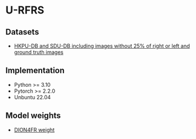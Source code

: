 # U-RFRS

## Datasets 
* [HKPU-DB and SDU-DB including images without 25% of right or left and ground truth images](https://drive.google.com/file/d/1G-tdhy9kD5FOibt6HoqHjWr0L-TfZKSd/view?usp=sharing)

## Implementation
* Python >= 3.10
* Pytorch >= 2.2.0
* Unbuntu 22.04

## Model weights 
* [DION4FR weight](https://drive.google.com/file/d/11LSwkfrU13h-jd51v-Lu-U6zTr_iHHQt/view?usp=sharing)
